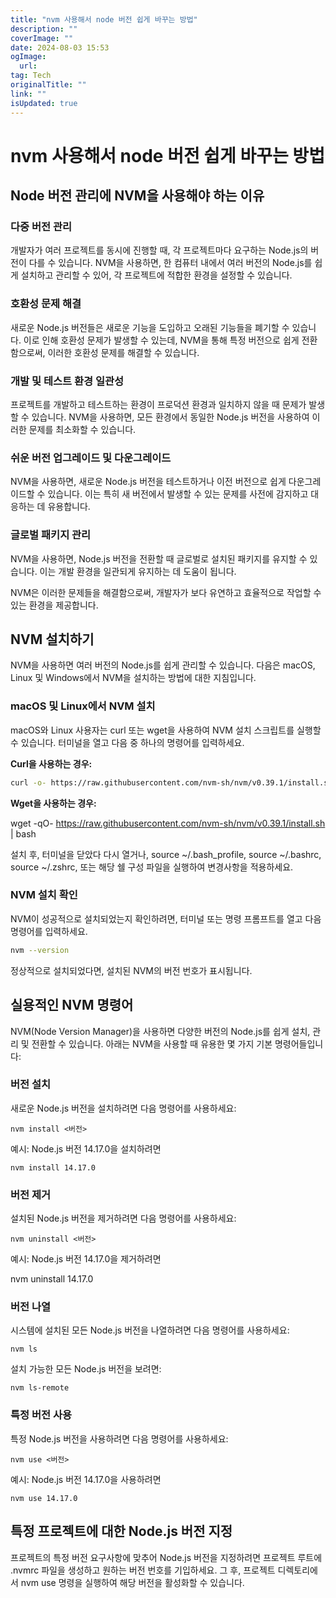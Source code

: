 ```yaml
---
title: "nvm 사용해서 node 버전 쉽게 바꾸는 방법"
description: ""
coverImage: ""
date: 2024-08-03 15:53
ogImage: 
  url: 
tag: Tech
originalTitle: ""
link: ""
isUpdated: true
---
```






# nvm 사용해서 node 버전 쉽게 바꾸는 방법


## Node 버전 관리에 NVM을 사용해야 하는 이유

### 다중 버전 관리

개발자가 여러 프로젝트를 동시에 진행할 때, 각 프로젝트마다 요구하는 Node.js의 버전이 다를 수 있습니다. NVM을 사용하면, 한 컴퓨터 내에서 여러 버전의 Node.js를 쉽게 설치하고 관리할 수 있어, 각 프로젝트에 적합한 환경을 설정할 수 있습니다.

### 호환성 문제 해결

새로운 Node.js 버전들은 새로운 기능을 도입하고 오래된 기능들을 폐기할 수 있습니다. 이로 인해 호환성 문제가 발생할 수 있는데, NVM을 통해 특정 버전으로 쉽게 전환함으로써, 이러한 호환성 문제를 해결할 수 있습니다.

### 개발 및 테스트 환경 일관성

<div class="content-ad"></div>

프로젝트를 개발하고 테스트하는 환경이 프로덕션 환경과 일치하지 않을 때 문제가 발생할 수 있습니다. NVM을 사용하면, 모든 환경에서 동일한 Node.js 버전을 사용하여 이러한 문제를 최소화할 수 있습니다.

### 쉬운 버전 업그레이드 및 다운그레이드

NVM을 사용하면, 새로운 Node.js 버전을 테스트하거나 이전 버전으로 쉽게 다운그레이드할 수 있습니다. 이는 특히 새 버전에서 발생할 수 있는 문제를 사전에 감지하고 대응하는 데 유용합니다.

### 글로벌 패키지 관리

NVM을 사용하면, Node.js 버전을 전환할 때 글로벌로 설치된 패키지를 유지할 수 있습니다. 이는 개발 환경을 일관되게 유지하는 데 도움이 됩니다.

NVM은 이러한 문제들을 해결함으로써, 개발자가 보다 유연하고 효율적으로 작업할 수 있는 환경을 제공합니다.

## NVM 설치하기

NVM을 사용하면 여러 버전의 Node.js를 쉽게 관리할 수 있습니다. 다음은 macOS, Linux 및 Windows에서 NVM을 설치하는 방법에 대한 지침입니다.

### macOS 및 Linux에서 NVM 설치

<div class="content-ad"></div>

macOS와 Linux 사용자는 curl 또는 wget을 사용하여 NVM 설치 스크립트를 실행할 수 있습니다. 터미널을 열고 다음 중 하나의 명령어를 입력하세요.

**Curl을 사용하는 경우:**

```bash
curl -o- https://raw.githubusercontent.com/nvm-sh/nvm/v0.39.1/install.sh | bash
```

**Wget을 사용하는 경우:**


wget -qO- https://raw.githubusercontent.com/nvm-sh/nvm/v0.39.1/install.sh | bash


설치 후, 터미널을 닫았다 다시 열거나, source ~/.bash_profile, source ~/.bashrc, source ~/.zshrc, 또는 해당 쉘 구성 파일을 실행하여 변경사항을 적용하세요.

### NVM 설치 확인

NVM이 성공적으로 설치되었는지 확인하려면, 터미널 또는 명령 프롬프트를 열고 다음 명령어를 입력하세요.

```bash
nvm --version
```

정상적으로 설치되었다면, 설치된 NVM의 버전 번호가 표시됩니다.

## 실용적인 NVM 명령어

NVM(Node Version Manager)을 사용하면 다양한 버전의 Node.js를 쉽게 설치, 관리 및 전환할 수 있습니다. 아래는 NVM을 사용할 때 유용한 몇 가지 기본 명령어들입니다:

### 버전 설치

새로운 Node.js 버전을 설치하려면 다음 명령어를 사용하세요:

```shell
nvm install <버전>
```

예시: Node.js 버전 14.17.0을 설치하려면

```shell
nvm install 14.17.0
```

### 버전 제거

설치된 Node.js 버전을 제거하려면 다음 명령어를 사용하세요:

```shell
nvm uninstall <버전>
```

<div class="content-ad"></div>

예시: Node.js 버전 14.17.0을 제거하려면


nvm uninstall 14.17.0


### 버전 나열

시스템에 설치된 모든 Node.js 버전을 나열하려면 다음 명령어를 사용하세요:

```shell
nvm ls
```

설치 가능한 모든 Node.js 버전을 보려면:

```shell
nvm ls-remote
```

### 특정 버전 사용

특정 Node.js 버전을 사용하려면 다음 명령어를 사용하세요:

```shell
nvm use <버전>
```

예시: Node.js 버전 14.17.0을 사용하려면

```shell
nvm use 14.17.0
```

## 특정 프로젝트에 대한 Node.js 버전 지정

프로젝트의 특정 버전 요구사항에 맞추어 Node.js 버전을 지정하려면 프로젝트 루트에 .nvmrc 파일을 생성하고 원하는 버전 번호를 기입하세요. 그 후, 프로젝트 디렉토리에서 nvm use 명령을 실행하여 해당 버전을 활성화할 수 있습니다.
